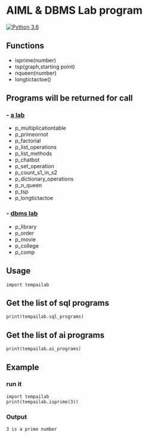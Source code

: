 # AIML & DBMS Lab program
             
[![Python 3.6](https://img.shields.io/badge/python-3.6-blue.svg)](https://www.python.org/downloads/release/python-360/)   
## Functions 
- isprime(number)
- tsp(graph,starting point)
- nqueen(number)
- longtictactoe()

## Programs will be returned for call
### - <u>a lab</u>

- p_multiplicationtable
- p_primeornot
- p_factorial
- p_list_operations
- p_list_methods
- p_chatbot
- p_set_operation
- p_count_s1_in_s2
- p_dictionary_operations
- p_n_queen
- p_tsp
- p_longtictactoe

### - <u>dbms lab</u>
- p_library
- p_order
- p_movie
- p_college
- p_comp  

## Usage
```
import tempailab
```

## Get the list of sql programs

```
print(tempailab.sql_programs)
```

## Get the list of ai programs

```
print(tempailab.ai_programs)
```

## Example
### run it 
```
import tempailab
print(tempailab.isprime(3))
```
### Output
```
3 is a prime number
```
